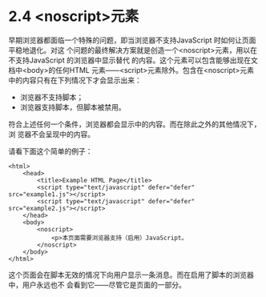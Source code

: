 # 2.4 &lt;noscript&gt;元素

早期浏览器都面临一个特殊的问题，即当浏览器不支持JavaScript 时如何让页面平稳地退化。对这 个问题的最终解决方案就是创造一个&lt;noscript&gt;元素，用以在不支持JavaScript 的浏览器中显示替代 的内容。这个元素可以包含能够出现在文档中&lt;body&gt;的任何HTML 元素——&lt;script&gt;元素除外。包含在&lt;noscript&gt;元素中的内容只有在下列情况下才会显示出来：

* 浏览器不支持脚本； 
* 浏览器支持脚本，但脚本被禁用。 

符合上述任何一个条件，浏览器都会显示中的内容。而在除此之外的其他情况下，浏 览器不会呈现中的内容。 

请看下面这个简单的例子：

```text
<html>
    <head>
        <title>Example HTML Page</title>
        <script type="text/javascript" defer="defer" src="example1.js"></script>
        <script type="text/javascript" defer="defer" src="example2.js"></script>
    </head>
    <body>
        <noscript>
            <p>本页面需要浏览器支持（启用）JavaScript。
        </noscript>
    </body>
</html>
```

这个页面会在脚本无效的情况下向用户显示一条消息。而在启用了脚本的浏览器中，用户永远也不 会看到它——尽管它是页面的一部分。

